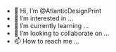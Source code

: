 - 👋 Hi, I’m @AtlanticDesignPrint
- 👀 I’m interested in ...
- 🌱 I’m currently learning ...
- 💞️ I’m looking to collaborate on ...
- 📫 How to reach me ...

<!---
AtlanticDesignPrint/AtlanticDesignPrint is a ✨ special ✨ repository because its `README.md` (this file) appears on your GitHub profile.
You can click the Preview link to take a look at your changes.
--->
